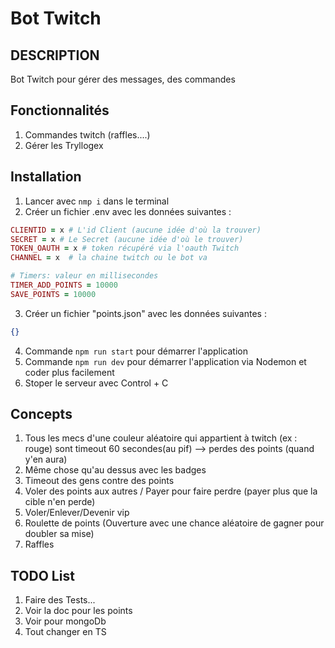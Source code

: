 # Bot Twitch

## DESCRIPTION

Bot Twitch pour gérer des messages, des commandes

## Fonctionnalités

1. Commandes twitch (raffles....)
2. Gérer les Tryllogex

## Installation

1. Lancer avec `nmp i` dans le terminal
2. Créer un fichier .env avec les données suivantes :

```ruby
CLIENTID = x # L'id Client (aucune idée d'où la trouver)
SECRET = x # Le Secret (aucune idée d'où le trouver)
TOKEN_OAUTH = x # token récupéré via l'oauth Twitch
CHANNEL = x  # la chaine twitch ou le bot va

# Timers: valeur en millisecondes
TIMER_ADD_POINTS = 10000
SAVE_POINTS = 10000
```

3. Créer un fichier "points.json" avec les données suivantes :

```json
{}
```

4. Commande `npm run start` pour démarrer l'application
5. Commande `npm run dev` pour démarrer l'application via Nodemon et coder plus facilement
6. Stoper le serveur avec Control + C

## Concepts

1. Tous les mecs d'une couleur aléatoire qui appartient à twitch (ex : rouge) sont timeout 60 secondes(au pif) --> perdes des points (quand y'en aura)
2. Même chose qu'au dessus avec les badges
3. Timeout des gens contre des points
4. Voler des points aux autres / Payer pour faire perdre (payer plus que la cible n'en perde)
5. Voler/Enlever/Devenir vip
6. Roulette de points (Ouverture avec une chance aléatoire de gagner pour doubler sa mise)
7. Raffles

## TODO List

1. Faire des Tests...
2. Voir la doc pour les points
3. Voir pour mongoDb
4. Tout changer en TS
